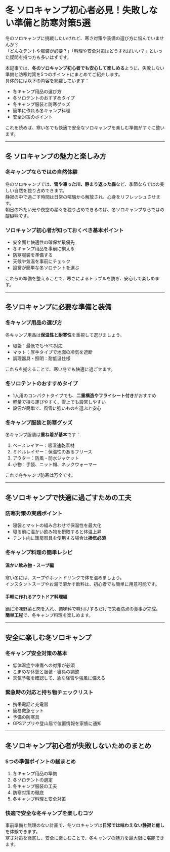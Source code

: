 # 冬 ソロキャンプ初心者必見！失敗しない準備と防寒対策5選

冬のソロキャンプに挑戦したいけれど、寒さ対策や装備の選び方に悩んでいませんか？  
「どんなテントや服装が必要？」「料理や安全対策はどうすればいい？」といった疑問を持つ方も多いはずです。  

本記事では、**冬のソロキャンプ初心者でも安心して楽しめる**ように、失敗しない準備と防寒対策を5つのポイントにまとめてご紹介します。  
具体的には以下の内容を網羅しています：

- 冬キャンプ用品の選び方  
- 冬ソロテントのおすすめタイプ  
- 冬キャンプ服装と防寒グッズ  
- 簡単に作れる冬キャンプ料理  
- 安全対策のポイント  

これを読めば、寒い冬でも快適で安全なソロキャンプを楽しむ準備がすぐに整います。

---

## 冬 ソロキャンプの魅力と楽しみ方

### 冬キャンプならではの自然体験
冬のソロキャンプでは、**雪や凍った川、静まり返った森**など、季節ならではの美しい自然を独り占めできます。  
静寂の中で過ごす時間は日常の喧騒から解放され、心身をリフレッシュさせます。  
朝日の冷たい光や夜空の星々を独り占めできるのは、冬ソロキャンプならではの醍醐味です。

### ソロキャンプ初心者が知っておくべき基本ポイント
- 安全面と快適性の確保が最優先  
- 冬キャンプ用品を事前に揃える  
- 防寒服装を準備する  
- 天候や気温を事前にチェック  
- 設営が簡単な冬ソロテントを選ぶ  

これらの準備を整えることで、寒さによるトラブルを防ぎ、安心して楽しめます。

---

## 冬ソロキャンプに必要な準備と装備

### 冬キャンプ用品の選び方
冬キャンプ用品は**保温性と耐寒性**を重視して選びましょう。  

- 寝袋：最低でも-5℃対応  
- マット：厚手タイプで地面の冷気を遮断  
- 調理器具・照明：耐低温仕様  

これらを揃えることで、寒い冬でも快適に過ごせます。

### 冬ソロテントのおすすめタイプ
- 1人用のコンパクトタイプでも、**二重構造やフライシート付き**がおすすめ  
- 軽量で持ち運びやすく、雪上でも設営しやすい  
- 設営が簡単で、風雪に強いものを選ぶと安心  

### 冬キャンプ服装と防寒グッズ
冬キャンプ服装は**重ね着が基本**です：

1. ベースレイヤー：吸湿速乾素材  
2. ミドルレイヤー：保温性のあるフリース  
3. アウター：防風・防水ジャケット  
4. 小物：手袋、ニット帽、ネックウォーマー  

これで冬キャンプ防寒は万全です。

---

## 冬ソロキャンプで快適に過ごすための工夫

### 防寒対策の実践ポイント
- 寝袋とマットの組み合わせで保温性を最大化  
- 寝る前に温かい飲み物を摂取すると体温上昇  
- テント内に暖房器具を使用する場合は**換気必須**  

### 冬キャンプ料理の簡単レシピ

#### 温かい飲み物・スープ編
寒い冬には、スープやホットドリンクで体を温めましょう。  
インスタントスープやお湯で溶かす飲料は、初心者でも簡単に用意可能です。

#### 手軽に作れるアウトドア料理編
鍋に冷凍野菜と肉を入れ、調味料で味付けするだけで栄養満点の食事が完成。  
**簡単工程**で、冬キャンプ料理を楽しめます。

---

## 安全に楽しむ冬ソロキャンプ

### 冬キャンプ安全対策の基本
- 低体温症や凍傷への対策が必須  
- こまめな休憩と服装・寝具の調整  
- 天気予報を確認して、急な降雪や強風に備える  

### 緊急時の対応と持ち物チェックリスト
- 携帯電話と充電器  
- 簡易救急セット  
- 予備の防寒具  
- GPSアプリや登山届で位置情報を家族に通知  

---

## 冬ソロキャンプ初心者が失敗しないためのまとめ

### 5つの準備ポイントの総まとめ
1. 冬キャンプ用品の準備  
2. 冬ソロテントの選定  
3. 冬キャンプ服装の工夫  
4. 防寒対策の徹底  
5. 冬キャンプ料理と安全対策  

### 快適で安全な冬キャンプを楽しむコツ
事前準備と無理のない計画で、冬ソロキャンプは**日常では味わえない静寂と癒し**を体験できます。  
寒さ対策を徹底し、安全に楽しむことで、冬キャンプの魅力を最大限に堪能できます。
